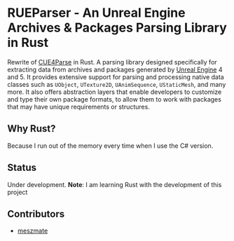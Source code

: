 # RUEParser - An Unreal Engine Archives & Packages Parsing Library in Rust
Rewrite of [CUE4Parse](https://github.com/FabianFG/CUE4Parse) in Rust.
A parsing library designed specifically for extracting data from archives and packages generated by [Unreal Engine](https://www.unrealengine.com/en-US/) 4 and 5. It provides extensive support for parsing and processing native data classes such as `UObject`, `UTexture2D`, `UAnimSequence`, `UStaticMesh`, and many more. It also offers abstraction layers that enable developers to customize and type their own package formats, to allow them to work with packages that may have unique requirements or structures.

## Why Rust?
Because I run out of the memory every time when I use the C# version.

## Status
Under development.
**Note**: I am learning Rust with the development of this project

## Contributors
- [meszmate](https://github.com/meszmate)
